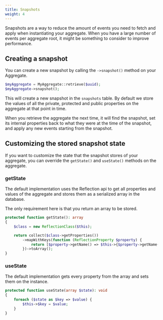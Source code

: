 ```yaml
---
title: Snapshots
weight: 4
---
```


Snapshots are a way to reduce the amount of events you need to fetch and apply when instantiating your aggregate. When you have a large number of events per aggregate root, it might be something to consider to improve performance.

## Creating a snapshot

You can create a new snapshot by calling the `->snapshot()` method on your Aggregate.

```php
$myAggregate = MyAggregate::retrieve($uuid);
$myAggregate->snapshot();
```

This will create a new snapshot in the `snapshots` table. By default we store the values of all the private, protected and public properties on the aggregate at that point in time.

When you retrieve the aggregate the next time, it will find the snapshot, set its internal properties back to what they were at the time of the snapshot, and apply any new events starting from the snapshot.

## Customizing the stored snapshot state

If you want to customize the state that the snapshot stores of your aggregate, you can override the `getState()` and `useState()` methods on the aggregate.

### getState
The default implementation uses the Reflection api to get all properties and values of the aggregate and stores them as a serialized array in the database.

The only requirement here is that you return an array to be stored.
```php
protected function getState(): array
{
    $class = new ReflectionClass($this);

    return collect($class->getProperties())
        ->mapWithKeys(function (ReflectionProperty $property) {
            return [$property->getName() => $this->{$property->getName()}];
        })->toArray();
}
```

### useState
The default implementation gets every property from the array and sets them on the instance.
```php
protected function useState(array $state): void
{
    foreach ($state as $key => $value) {
        $this->$key = $value;
    }
}
```
